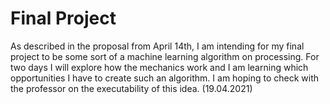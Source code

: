 # Final Project 

As described in the proposal from April 14th, I am intending for my final project to be some sort of a machine learning algorithm on processing. For two days I will explore how the mechanics
work and I am learning which opportunities I have to create such an algorithm. I am hoping to check with the professor on the executability of this idea. (19.04.2021)

